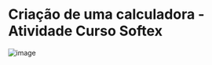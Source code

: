 <h1> Criação de uma calculadora - Atividade Curso Softex </h1>

![image](https://github.com/KleberAraujoo/calculadora/assets/112328070/fb3c1091-495a-4ae2-a393-37708139b2f2)
